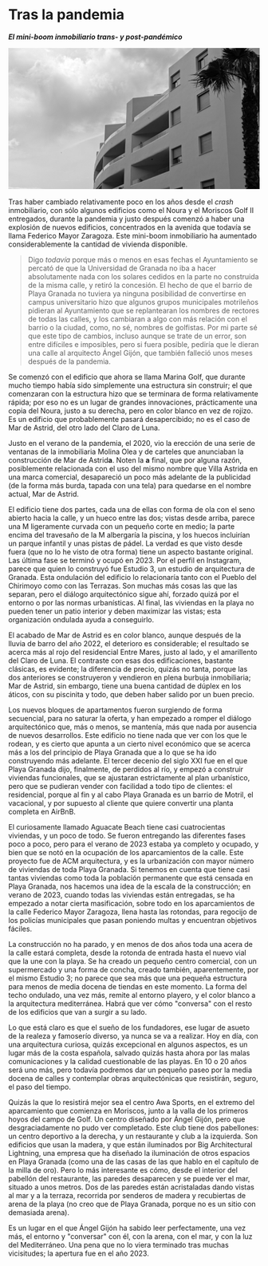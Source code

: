 # Tras la pandemia
__*El mini-boom inmobiliario trans-  y post-pandémico*__

![Curva de la fachada de Mar de Astrid](img/mar-de-astrid.jpg)

Tras haber cambiado relativamente poco en los años desde el *crash*
inmobiliario, con sólo algunos edificios como el Noura y el Moriscos
Golf II entregados, durante la pandemia y justo después comenzó a
haber una explosión de nuevos edificios, concentrados en la avenida
que todavía se llama Federico Mayor Zaragoza. Este mini-boom
inmobiliario ha aumentado considerablemente la cantidad de vivienda
disponible.

> Digo *todavía* porque más o menos en esas fechas el Ayuntamiento se
> percató de que la Universidad de Granada no iba a hacer
> absolutamente nada con los solares cedidos en la parte no construida
> de la misma calle, y retiró la concesión. El hecho de que el barrio
> de Playa Granada no tuviera ya ninguna posibilidad de convertirse en
> campus universitario hizo que algunos grupos municipales motrileños
> pidieran al Ayuntamiento que se replantearan los nombres de rectores
> de todas las calles, y los cambiaran a algo con más relación con el
> barrio o la ciudad, como, no sé, nombres de golfistas. Por mi parte
> sé que este tipo de cambios, incluso aunque se trate de un error,
> son entre difíciles e imposibles, pero si fuera posible, pediría que
> le dieran una calle al arquitecto Ángel Gijón, que también falleció
> unos meses después de la pandemia.

Se comenzó con el edificio que ahora se llama Marina Golf, que durante
mucho tiempo había sido simplemente una estructura sin construir; el
que comenzaran con la estructura hizo que se terminara de forma
relativamente rápida; por eso no es un lugar de grandes innovaciones,
prácticamente una copia del Noura, justo a su derecha, pero en color
blanco en vez de rojizo. Es un edificio que probablemente pasará
desapercibido; no es el caso de Mar de Astrid, del otro lado del Claro
de Luna.

Justo en el verano de la pandemia, el 2020, vio la erección de una
serie de ventanas de la inmobiliaria Molina Olea y de carteles que
anunciaban la construcción de Mar de Astrid**a**. Noten la **a**
final, que por alguna razón, posiblemente relacionada con el uso del
mismo nombre que Villa Astrida en una marca comercial, desapareció un
poco más adelante de la publicidad (de la forma más burda, tapada con
una tela) para quedarse en el nombre actual, Mar de Astrid.

El edificio tiene dos partes, cada una de ellas con forma de ola con
el seno abierto hacia la calle, y un hueco entre las dos; vistas desde
arriba, parece una M ligeramente curvada con un pequeño corte en
medio; la parte encima del travesaño de la M albergaría la piscina, y
los huecos incluirían un parque infantil y unas pistas de pádel. La
verdad es que visto desde fuera (que no lo he visto de otra forma)
tiene un aspecto bastante original. Las última fase se terminó y ocupó
en 2023. Por el perfil en Instagram, parece que quien lo construyó fue
Estudio 3, un estudio de arquitectura de Granada. Esta ondulación del
edificio lo relacionaría tanto con el Pueblo del Chirimoyo como con
las Terrazas. Son muchas más cosas las que las separan, pero el
diálogo arquitectónico sigue ahí, forzado quizá por el entorno o por
las normas urbanísticas. Al final, las viviendas en la playa no pueden
tener un patio interior y deben maximizar las vistas; esta
organización ondulada ayuda a conseguirlo.

El acabado de Mar de Astrid es en color blanco, aunque después de la
lluvia de barro del año 2022, el deterioro es considerable; el
resultado se acerca más al rojo del residencial Entre Mares, justo al
lado, y el amarillento del Claro de Luna. El contraste con esas dos
edificaciones, bastante clásicas, es evidente; la diferencia de
precio, quizás no tanta, porque las dos anteriores se construyeron y
vendieron en plena burbuja inmobiliaria; Mar de Astrid, sin embargo,
tiene una buena cantidad de dúplex en los áticos, con su piscinita y
todo, que deben haber salido por un buen precio.

Los nuevos bloques de apartamentos fueron surgiendo de forma
secuencial, para no saturar la oferta, y han empezado a romper el
diálogo arquitectónico que, más o menos, se mantenía, más que nada por
ausencia de nuevos desarrollos. Este edificio no tiene nada que ver
con los que le rodean, y es cierto que apunta a un cierto nivel
económico que se acerca más a los del principio de Playa Granada que a
lo que se ha ido construyendo más adelante. El tercer decenio del
siglo XXI fue en el que Playa Granada dijo, finalmente, de perdidos al
río, y empezó a construir viviendas funcionales, que se ajustaran
estrictamente al plan urbanístico, pero que se pudieran vender con
facilidad a todo tipo de clientes: el residencial, porque al fin y al
cabo Playa Granada es un barrio de Motril, el vacacional, y por
supuesto al cliente que quiere convertir una planta completa en
AirBnB.

El curiosamente llamado Aguacate Beach tiene casi cuatrocientas
viviendas, y un poco de todo. Se fueron entregando las diferentes
fases poco a poco, pero para el verano de 2023 estaba ya completo y
ocupado, y bien que se notó en la ocupación de los aparcamientos de la
calle. Este proyecto fue de ACM arquitectura, y es la urbanización con
mayor número de viviendas de toda Playa Granada. Si tenemos en cuenta
que tiene casi tantas viviendas como toda la población permanente que
está censada en Playa Granada, nos hacemos una idea de la escala de la
construcción; en verano de 2023, cuando todas las viviendas están
entregadas, se ha empezado a notar cierta masificación, sobre todo en
los aparcamientos de la calle Federico Mayor Zaragoza, llena hasta las
rotondas, para regocijo de los policías municipales que pasan poniendo
multas y encuentran objetivos fáciles.

La construcción no ha parado, y en menos de dos años toda una acera de
la calle estará completa, desde la rotonda de entrada hasta el nuevo
vial que la une con la playa. Se ha creado un pequeño centro
comercial, con un supermercado y una forma de concha, creado también,
aparentemente, por el mismo Estudio 3; no parece que sea más que una
pequeña estructura para menos de media docena de tiendas en este
momento. La forma del techo ondulado, una vez más, remite al entorno
playero, y el color blanco a la arquitectura mediterránea. Habrá que
ver cómo "conversa" con el resto de los edificios que van a surgir a
su lado.

Lo que está claro es que el sueño de los fundadores, ese lugar de
asueto de la realeza y famoserío diverso, ya nunca se va a
realizar. Hoy en día, con una arquitectura curiosa, quizás excepcional
en algunos aspectos, es un lugar más de la costa española, salvado
quizás hasta ahora por las malas comunicaciones y la calidad
cuestionable de las playas. En 10 o 20 años será uno más, pero todavía
podremos dar un pequeño paseo por la media docena de calles y
contemplar obras arquitectónicas que resistirán, seguro, el paso del
tiempo.

Quizás la que lo resistirá mejor sea el centro Awa Sports, en el
extremo del aparcamiento que comienza en Moriscos, junto a la valla de
los primeros hoyos del campo de Golf. Un centro diseñado por Ángel
Gijón, pero que desgraciadamente no pudo ver completado. Este club
tiene dos pabellones: un centro deportivo a la derecha, y un
restaurante y club a la izquierda. Son edificios que usan la madera, y
que están iluminados por Big Architectural Lightning, una empresa que
ha diseñado la iluminación de otros espacios en Playa Granada (como
una de las casas de las que hablo en el capítulo de la milla de
oro). Pero lo más interesante es cómo, desde el interior del pabellón
del restaurante, las paredes desaparecen y se puede ver el mar,
situado a unos metros. Dos de las paredes están acristaladas dando
vistas al mar y a la terraza, recorrida por senderos de madera y
recubiertas de arena de la playa (no creo que de Playa Granada, porque
no es un sitio con demasiada arena).

Es un lugar en el que Ángel Gijón ha sabido leer perfectamente, una
vez más, el entorno y "conversar" con él, con la arena, con el mar, y
con la luz del Mediterráneo. Una pena que no lo viera terminado tras
muchas vicisitudes; la apertura fue en el año 2023.
